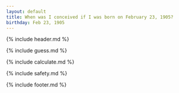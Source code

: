 ```yaml
---
layout: default
title: When was I conceived if I was born on February 23, 1905?
birthday: Feb 23, 1905
---
```


{% include header.md %}

{% include guess.md %}

{% include calculate.md %}

{% include safety.md %}

{% include footer.md %}



